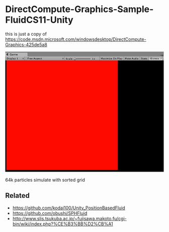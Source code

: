 # DirectCompute-Graphics-Sample-FluidCS11-Unity
this is just a copy of https://code.msdn.microsoft.com/windowsdesktop/DirectCompute-Graphics-425de5a8

![](Imgs/fluid64k.gif)

64k particles simulate with sorted grid

## Related

- https://github.com/kodai100/Unity_PositionBasedFluid
- https://github.com/obushi/SPHFluid
- http://www.slis.tsukuba.ac.jp/~fujisawa.makoto.fu/cgi-bin/wiki/index.php?%CE%B3%BB%D2%CB%A1